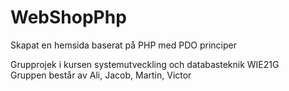 # WebShopPhp

Skapat en hemsida baserat på PHP med PDO principer

Grupprojek i kursen systemutveckling och databasteknik WIE21G
<br>
Gruppen består av Ali, Jacob, Martin, Victor
